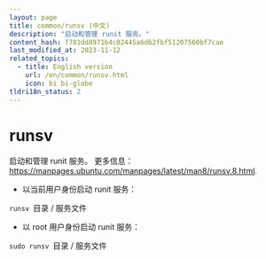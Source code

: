 ```yaml
---
layout: page
title: common/runsv (中文)
description: "启动和管理 runit 服务。"
content_hash: f781dd8971b4c02445a6d62fbf51207560bf7cae
last_modified_at: 2023-11-12
related_topics:
  - title: English version
    url: /en/common/runsv.html
    icon: bi bi-globe
tldri18n_status: 2
---
```

# runsv

启动和管理 runit 服务。
更多信息：<https://manpages.ubuntu.com/manpages/latest/man8/runsv.8.html>.

- 以当前用户身份启动 runit 服务：

`runsv `<span class="tldr-var badge badge-pill bg-dark-lm bg-white-dm text-white-lm text-dark-dm font-weight-bold">目录 / 服务文件</span>

- 以 root 用户身份启动 runit 服务：

`sudo runsv `<span class="tldr-var badge badge-pill bg-dark-lm bg-white-dm text-white-lm text-dark-dm font-weight-bold">目录 / 服务文件</span>
